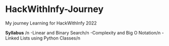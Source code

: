 # HackWithInfy-Journey
My journey Learning for HackWithInfy 2022

**Syllabus**
/n
-Linear and Binary Search/n
-Complexity and Big O Notation/n
-Linked Lists using Python Classes/n
